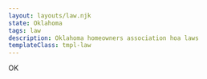 ```yaml
---
layout: layouts/law.njk
state: Oklahoma
tags: law
description: Oklahoma homeowners association hoa laws
templateClass: tmpl-law
---
```


OK